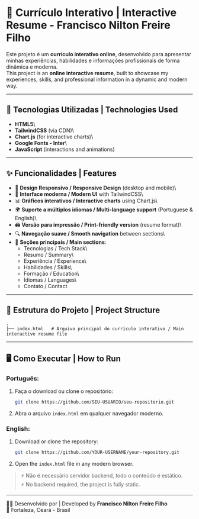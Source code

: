 # 📄 Currículo Interativo \| Interactive Resume - Francisco Nilton Freire Filho

Este projeto é um **currículo interativo online**, desenvolvido para
apresentar minhas experiências, habilidades e informações profissionais
de forma dinâmica e moderna.\
This project is an **online interactive resume**, built to showcase my
experiences, skills, and professional information in a dynamic and
modern way.

------------------------------------------------------------------------

## 🚀 Tecnologias Utilizadas \| Technologies Used

-   **HTML5**\
-   **TailwindCSS** (via CDN)\
-   **Chart.js** (for interactive charts)\
-   **Google Fonts - Inter**\
-   **JavaScript** (interactions and animations)

------------------------------------------------------------------------

## ✨ Funcionalidades \| Features

-   📱 **Design Responsivo / Responsive Design** (desktop and mobile)\
-   🎨 **Interface moderna / Modern UI** with TailwindCSS\
-   📊 **Gráficos interativos / Interactive charts** using Chart.js\
-   🌍 **Suporte a múltiplos idiomas / Multi-language support**
    (Portuguese & English)\
-   🖨️ **Versão para impressão / Print-friendly version** (resume
    format)\
-   🔍 **Navegação suave / Smooth navigation** between sections\
-   📌 **Seções principais / Main sections**:
    -   Tecnologias / Tech Stack\
    -   Resumo / Summary\
    -   Experiência / Experience\
    -   Habilidades / Skills\
    -   Formação / Education\
    -   Idiomas / Languages\
    -   Contato / Contact

------------------------------------------------------------------------

## 📂 Estrutura do Projeto \| Project Structure

    .
    ├── index.html   # Arquivo principal do currículo interativo / Main interactive resume file

------------------------------------------------------------------------

## 🖥️ Como Executar \| How to Run

### Português:

1.  Faça o download ou clone o repositório:

    ``` bash
    git clone https://github.com/SEU-USUARIO/seu-repositorio.git
    ```

2.  Abra o arquivo `index.html` em qualquer navegador moderno.

### English:

1.  Download or clone the repository:

    ``` bash
    git clone https://github.com/YOUR-USERNAME/your-repository.git
    ```

2.  Open the `index.html` file in any modern browser.

> ⚡ Não é necessário servidor backend, todo o conteúdo é estático.\
> ⚡ No backend required, the project is fully static.


------------------------------------------------------------------------

👨‍💻 Desenvolvido por \| Developed by **Francisco Nilton Freire Filho**\
📍 Fortaleza, Ceará - Brasil
